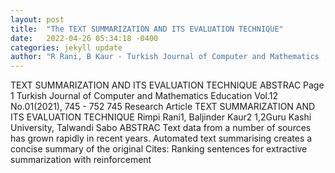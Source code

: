 ```yaml
---
layout: post
title:  "The TEXT SUMMARIZATION AND ITS EVALUATION TECHNIQUE"
date:   2022-04-26 05:34:18 -0400
categories: jekyll update
author: "R Rani, B Kaur - Turkish Journal of Computer and Mathematics , 2021"
---
```

TEXT SUMMARIZATION AND ITS EVALUATION TECHNIQUE ABSTRAC Page 1 Turkish Journal of Computer and Mathematics Education Vol.12 No.01(2021), 745 - 752 745 Research Article TEXT SUMMARIZATION AND ITS EVALUATION TECHNIQUE Rimpi Rani1, Baljinder Kaur2 1,2Guru Kashi University, Talwandi Sabo ABSTRAC Text data from a number of sources has grown rapidly in recent years. Automated text summarising creates a concise summary of the original Cites: Ranking sentences for extractive summarization with reinforcement